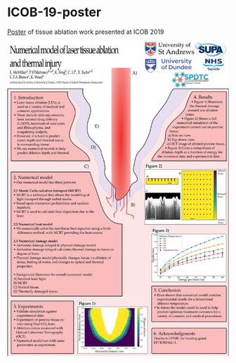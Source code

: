# ICOB-19-poster
[Poster](https://github.com/lewisfish/ICOB-19-poster/raw/master/poster.pdf) of tissue ablation work presented at ICOB 2019

![poster](https://raw.githubusercontent.com/lewisfish/ICOB-19-poster/master/poster.jpg)
